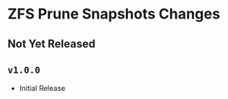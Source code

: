 ZFS Prune Snapshots Changes
===========================

Not Yet Released
----------------

`v1.0.0`
--------

- Initial Release
